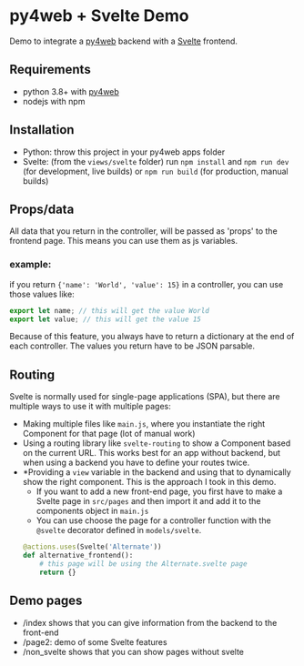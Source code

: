 # py4web + Svelte Demo

Demo to integrate a [py4web](https://py4web.com/_documentation/) backend with a [Svelte](https://svelte.dev/docs) frontend.

## Requirements
- python 3.8+ with [py4web](https://github.com/web2py/py4web/)
- nodejs with npm

## Installation
- Python: throw this project in your py4web apps folder
- Svelte: (from the `views/svelte` folder) run `npm install` and `npm run dev` (for development, live builds) or `npm run build` (for production, manual builds)

## Props/data
All data that you return in the controller, will be passed as 'props' to the frontend page. This means you can use them as js variables.
### example:
if you return `{'name': 'World', 'value': 15}` in a controller, you can use those values like:
```js
export let name; // this will get the value World
export let value; // this will get the value 15
```
Because of this feature, you always have to return a dictionary at the end of each controller.
The values you return have to be JSON parsable. 

## Routing
Svelte is normally used for single-page applications (SPA), but there are multiple ways to use it with multiple pages:
- Making multiple files like `main.js`, where you instantiate the right Component for that page (lot of manual work)
- Using a routing library like `svelte-routing` to show a Component based on the current URL. This works best for an app without backend, but when using a backend you have to define your routes twice.
- *Providing a `view` variable in the backend and using that to dynamically show the right component. This is the approach I took in this demo.
  * If you want to add a new front-end page, you first have to make a Svelte page in `src/pages` and then import it and add it to the components object in `main.js`
  * You can use choose the page for a controller function with the `@svelte` decorator defined in `models/svelte`.
  ```python
  @actions.uses(Svelte('Alternate'))
  def alternative_frontend():
      # this page will be using the Alternate.svelte page
      return {}
  ```

## Demo pages
- /index shows that you can give information from the backend to the front-end
- /page2: demo of some Svelte features
- /non_svelte shows that you can show pages without svelte